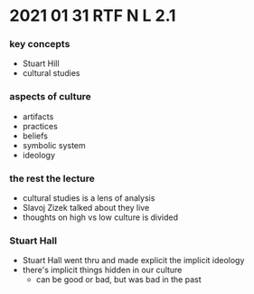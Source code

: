 # 2021 01 31 RTF N L 2.1
### key concepts
- Stuart Hill
- cultural studies

### aspects of culture
- artifacts
- practices
- beliefs
- symbolic system
- ideology

### the rest the lecture
- cultural studies is a lens of analysis
- Slavoj Zizek talked about they live
- thoughts on high vs low culture is divided

### Stuart Hall
- Stuart Hall went thru and made explicit the implicit ideology
- there's implicit things hidden in our culture
  - can be good or bad, but was bad in the past
